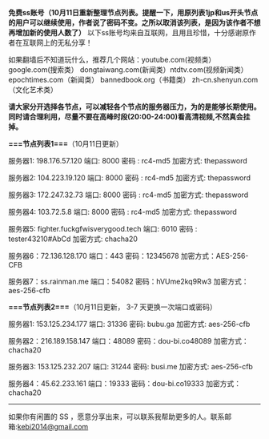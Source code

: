 **免费ss账号（10月11日重新整理节点列表。提醒一下，用原列表1jp和us开头节点的用户可以继续使用，作者说了密码不变。之所以取消该列表，是因为该作者不想再增加新的使用人数了）**
以下ss账号均来自互联网，且用且珍惜，十分感谢原作者在互联网上的无私分享！

如果翻墙后不知道玩什么，推荐几个网站：youtube.com(视频类）  google.com(搜索类）  dongtaiwang.com(新闻类）ntdtv.com(视频新闻类）
epochtimes.com（新闻类）
bannedbook.org（书籍类）
zh-cn.shenyun.com（文化艺术类）


**请大家分开选择各节点，可以减轻各个节点的服务器压力，为的是能够长期使用。同时请合理利用，尽量不要在高峰时段(20:00-24:00)看高清视频,不然真会挂掉。**

**===节点列表1===**（10月11日更新）

服务器1: 198.176.57.120
端口:  8000
密码 : rc4-md5
加密方式: thepassword

服务器2: 104.223.19.120
端口:  8000
密码 : rc4-md5
加密方式: thepassword

服务器3: 172.247.32.73
端口:  8000
密码 : rc4-md5
加密方式: thepassword

服务器4: 103.72.5.8
端口:  8000
密码 : rc4-md5
加密方式: thepassword

服务器5: fighter.fuckgfwisverygood.tech
端口:  6010
密码 : tester43210#AbCd
加密方式: chacha20

服务器6：72.136.128.170 
端口：443 
密码：12345678 
加密方式：AES-256-CFB

服务器7：ss.rainman.me
端口：54082 
密码：hVUme2kq9Rw3 
加密方式：aes-256-cfb


**===节点列表2===**（10月11日更新， 3-7 天更换一次端口或密码）

服务器1: 153.125.234.177
端口: 31336
密码: bubu.ga
加密方式: aes-256-cfb

服务器2：216.189.158.147
端口：48089 
密码：dou-bi.co48089
加密方式：chacha20

服务器3: 153.125.232.207
端口: 31244
密码: busi.me
加密方式: aes-256-cfb


服务器4：45.62.233.161
端口：19333 
密码：dou-bi.co19333
加密方式：chacha20

***

如果你有闲置的 SS ，愿意分享出来，可以联系我帮助更多的人。联系邮箱:kebi2014@gmail.com



